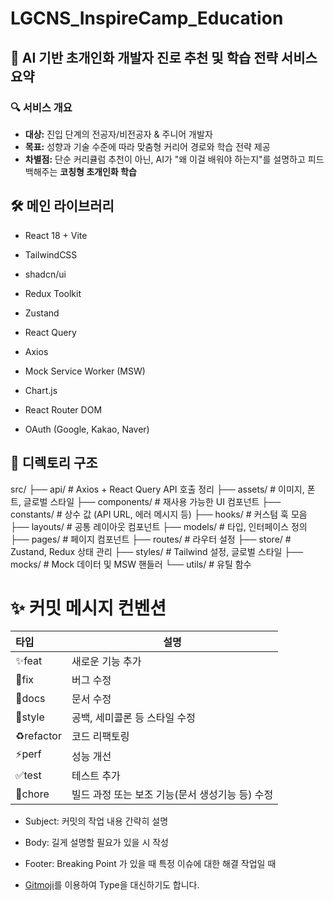 # LGCNS_InspireCamp_Education

## 🧠 **AI 기반 초개인화 개발자 진로 추천 및 학습 전략 서비스 요약**

### 🔍 서비스 개요

- **대상:** 진입 단계의 전공자/비전공자 & 주니어 개발자
- **목표:** 성향과 기술 수준에 따라 맞춤형 커리어 경로와 학습 전략 제공
- **차별점:** 단순 커리큘럼 추천이 아닌, AI가 "왜 이걸 배워야 하는지"를 설명하고 피드백해주는 **코칭형 초개인화 학습**

## 🛠 메인 라이브러리

- React 18 + Vite
- TailwindCSS

- shadcn/ui
- Redux Toolkit
- Zustand
- React Query
- Axios
- Mock Service Worker (MSW)
- Chart.js
- React Router DOM
- OAuth (Google, Kakao, Naver)

## 📂 디렉토리 구조

src/
├── api/                # Axios + React Query API 호출 정리
├── assets/             # 이미지, 폰트, 글로벌 스타일
├── components/         # 재사용 가능한 UI 컴포넌트
├── constants/          # 상수 값 (API URL, 에러 메시지 등)
├── hooks/              # 커스텀 훅 모음
├── layouts/            # 공통 레이아웃 컴포넌트
├── models/             # 타입, 인터페이스 정의
├── pages/              # 페이지 컴포넌트
├── routes/             # 라우터 설정
├── store/              # Zustand, Redux 상태 관리
├── styles/             # Tailwind 설정, 글로벌 스타일
├── mocks/              # Mock 데이터 및 MSW 핸들러
└── utils/              # 유틸 함수

# ✨ 커밋 메시지 컨벤션

| 타입 | 설명 |
| :- | - |
| ✨feat | 새로운 기능 추가 |  
| 🐛fix | 버그 수정 |  
| 📝docs | 문서 수정 |  
| 💄style | 공백, 세미콜론 등 스타일 수정 |  
| ♻️refactor | 코드 리팩토링 |  
| ⚡️perf | 성능 개선 | 
| ✅test | 테스트 추가 | 
| 👷chore | 빌드 과정 또는 보조 기능(문서 생성기능 등) 수정 | 

* Subject: 
커밋의 작업 내용 간략히 설명

* Body: 
길게 설명할 필요가 있을 시 작성

* Footer: 
Breaking Point 가 있을 때
특정 이슈에 대한 해결 작업일 때

* [Gitmoji](https://gitmoji.dev/)를 이용하여 Type을 대신하기도 합니다.


